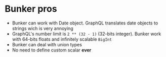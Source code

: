 # Bunker pros

- Bunker can work with Date object. GraphQL translates date objects to strings wich is very annoying
- GraphQL's number limit is `2 ** (32 - 1)` (32-bits integer). Bunker work with 64-bits floats and infinitely scalable `BigInt`
- Bunker can deal with union types
- No need to define custom scalar **ever**
